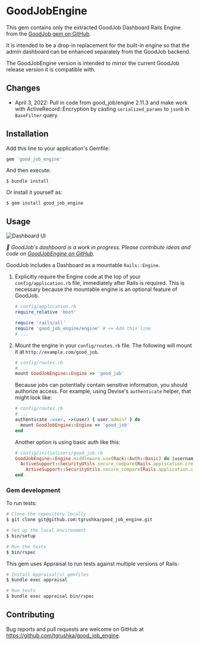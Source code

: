 # GoodJobEngine

This gem contains only the extracted GoodJob Dashboard Rails Engine from the [GoodJob gem on GitHub](https://github.com/bensheldon/good_job/).

It is intended to be a drop-in replacement for the built-in engine so that the admin dashboard can be enhanced separately from the GoodJob backend.

The GoodJobEngine version is intended to mirror the current GoodJob release version it is compatible with.

## Changes

- April 3, 2022: Pull in code from good_job/engine 2.11.3 and make work with ActiveRecord::Encryption by casting `serialized_params` to `jsonb` in `BaseFilter` query.

## Installation

Add this line to your application's Gemfile:

```ruby
gem 'good_job_engine'
```

And then execute:

    $ bundle install

Or install it yourself as:

    $ gem install good_job_engine

## Usage

![Dashboard UI](https://github.com/bensheldon/good_job/raw/main/SCREENSHOT.png)

_🚧 GoodJob's dashboard is a work in progress. Please contribute ideas and code on [GoodJobEngine on GitHub](https://github.com/tgrushka/good_job_engine/issues)._

GoodJob includes a Dashboard as a mountable `Rails::Engine`.

1. Explicitly require the Engine code at the top of your `config/application.rb` file, immediately after Rails is required. This is necessary because the mountable engine is an optional feature of GoodJob.

    ```ruby
    # config/application.rb
    require_relative 'boot'

    require 'rails/all'
    require 'good_job_engine/engine' # <= Add this line
    # ...
    ```

1. Mount the engine in your `config/routes.rb` file. The following will mount it at `http://example.com/good_job`.

    ```ruby
    # config/routes.rb
    # ...
    mount GoodJobEngine::Engine => 'good_job'
    ```

    Because jobs can potentially contain sensitive information, you should authorize access. For example, using Devise's `authenticate` helper, that might look like:

    ```ruby
    # config/routes.rb
    # ...
    authenticate :user, ->(user) { user.admin? } do
      mount GoodJobEngine::Engine => 'good_job'
    end
    ```

    Another option is using basic auth like this:

    ```ruby
    # config/initializers/good_job.rb
    GoodJobEngine::Engine.middleware.use(Rack::Auth::Basic) do |username, password|
      ActiveSupport::SecurityUtils.secure_compare(Rails.application.credentials.good_job_username, username) &&
        ActiveSupport::SecurityUtils.secure_compare(Rails.application.credentials.good_job_password, password)
    end
    ```

### Gem development

To run tests:

```bash
# Clone the repository locally
$ git clone git@github.com:tgrushka/good_job_engine.git

# Set up the local environment
$ bin/setup

# Run the tests
$ bin/rspec
```

This gem uses Appraisal to run tests against multiple versions of Rails:

```bash
# Install Appraisal(s) gemfiles
$ bundle exec appraisal

# Run tests
$ bundle exec appraisal bin/rspec
```

## Contributing

Bug reports and pull requests are welcome on GitHub at https://github.com/tgrushka/good_job_engine.
